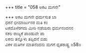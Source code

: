 +++
title = "058 ಅಕಟ ಮಗನೇ"

+++
ಅಕಟ ಮಗನೇ ಧರ್ಮಸುತ ಬಾ  
ಧಕನೆ ಭೀಮಾರ್ಜುನರ ಮತಿ ಕಂ  
ಟಕದೊಳೆರಗದು ಮೀರಿ ನಡೆಯರು ಧರ್ಮನಂದನನ  
ಸಕಲ ರಾಜ್ಯಕೆ ಪಾಂಡುವೇ ಪಾ  
ಲಕನು ತನ್ನೊಳು ತಪ್ಪಿದನೆ ಬಿಡು  
ವಿಕಳ ಮತಿಗಳ ಮಾತನೆಂದನು ಮಗಗೆ ಧೃತರಾಷ್ಟ್ರ     ॥58॥